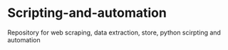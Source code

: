 # Scripting-and-automation
Repository for web scraping, data extraction, store, python scirpting and automation 
